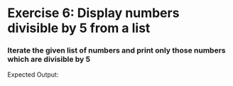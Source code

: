 # Exercise 6: Display numbers divisible by 5 from a list #
### Iterate the given list of numbers and print only those numbers which are divisible by 5 ###

Expected Output:





